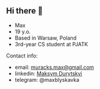 ## Hi there 👋

- Max
- 19 y.o.
- Based in Warsaw, Poland
- 3rd-year CS student at PJATK

Contact info:
- email: muracks.max@gmail.com
- linkedin: [Maksym Durytskyi](https://www.linkedin.com/in/maksym-durytskyi/)
- telegram: @maxblyskavka
  



<!--
**some1less/some1less** is a ✨ _special_ ✨ repository because its `README.md` (this file) appears on your GitHub profile.

Here are some ideas to get you started:

- 🔭 I’m currently working on ...
- 🌱 I’m currently learning ...
- 👯 I’m looking to collaborate on ...
- 🤔 I’m looking for help with ...
- 💬 Ask me about ...
- 📫 How to reach me: ...
- 😄 Pronouns: ...
- ⚡ Fun fact: ...
-->
